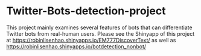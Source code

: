 # Twitter-Bots-detection-project
This project mainly examines several features of bots that can differentiate Twitter bots from real-human users.
Please see the Shinyapp of this project at https://robinlisenhao.shinyapps.io/EM777DiscoverText/ as well as  https://robinlisenhao.shinyapps.io/botdetection_nonbot/
